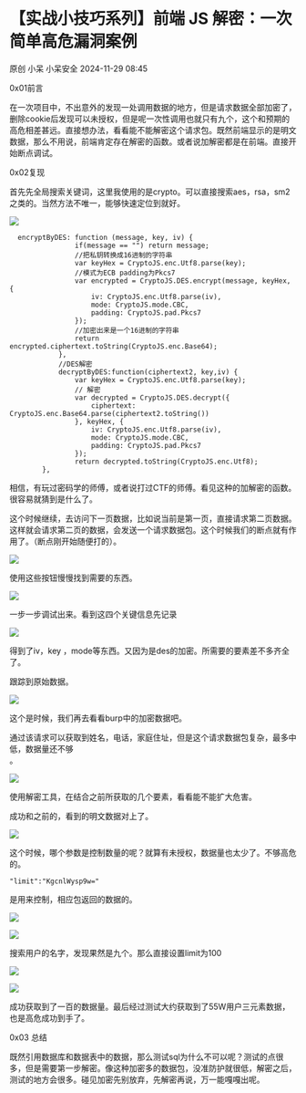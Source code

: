 #  【实战小技巧系列】前端 JS 解密：一次简单高危漏洞案例   
原创 小呆  小呆安全   2024-11-29 08:45  
  
0x01前言  
  
在一次项目中，不出意外的发现一处调用数据的地方，但是请求数据全部加密了，删除cookie后发现可以未授权，但是呢一次性调用也就只有九个，这个和预期的高危相差甚远。直接想办法，看看能不能解密这个请求包。既然前端显示的是明文数据，那么不用说，前端肯定存在解密的函数。或者说加解密都是在前端。直接开始断点调试。  
  
0x02复现  
  
首先先全局搜索关键词，这里我使用的是crypto。可以直接搜索aes，rsa，sm2之类的。当然方法不唯一，能够快速定位到就好。  
  
![](https://mmbiz.qpic.cn/mmbiz_png/ra9gzRic2wgeibEQQKRX8TknDTia5D1w8WFZm8eCMMOkJKcFibBJ8Aby2K6uTVPXGeR6kMY1N9gTkp7OBDv3Pq1pWw/640?wx_fmt=png&from=appmsg "")  
```
  encryptByDES: function (message, key, iv) {
                if(message == "") return message;
                //把私钥转换成16进制的字符串
                var keyHex = CryptoJS.enc.Utf8.parse(key);
                //模式为ECB padding为Pkcs7
                var encrypted = CryptoJS.DES.encrypt(message, keyHex, {
                    iv: CryptoJS.enc.Utf8.parse(iv),
                    mode: CryptoJS.mode.CBC,
                    padding: CryptoJS.pad.Pkcs7
                });
                //加密出来是一个16进制的字符串
                return encrypted.ciphertext.toString(CryptoJS.enc.Base64);
            },
            //DES解密
            decryptByDES:function(ciphertext2, key,iv) {        
                var keyHex = CryptoJS.enc.Utf8.parse(key);
                // 解密
                var decrypted = CryptoJS.DES.decrypt({
                    ciphertext: CryptoJS.enc.Base64.parse(ciphertext2.toString())
                }, keyHex, {
                    iv: CryptoJS.enc.Utf8.parse(iv),
                    mode: CryptoJS.mode.CBC,
                    padding: CryptoJS.pad.Pkcs7
                });
                return decrypted.toString(CryptoJS.enc.Utf8);
        },
```  
  
相信，有玩过密码学的师傅，或者说打过CTF的师傅。看见这种的加解密的函数。很容易就猜到是什么了。  
  
这个时候继续，去访问下一页数据，比如说当前是第一页，直接请求第二页数据。这样就会请求第二页的数据，会发送一个请求数据包。这个时候我们的断点就有作用了。（断点刚开始随便打的）。  
  
![](https://mmbiz.qpic.cn/mmbiz_png/ra9gzRic2wgeibEQQKRX8TknDTia5D1w8WFlEm29PicnPSwia7YmHIYFsGS5dFNjkEGGqBwCnPUhCIxiakMATPbUbQoA/640?wx_fmt=png&from=appmsg "")  
  
使用这些按钮慢慢找到需要的东西。  
  
![](https://mmbiz.qpic.cn/mmbiz_png/ra9gzRic2wgeibEQQKRX8TknDTia5D1w8WF8duT3vK3WbFKR3IwkFFC9b5VI1aLzUN95yrDjjYPe73yuV7juq2gCA/640?wx_fmt=png&from=appmsg "")  
  
一步一步调试出来。看到这四个关键信息先记录  
  
![](https://mmbiz.qpic.cn/mmbiz_png/ra9gzRic2wgeibEQQKRX8TknDTia5D1w8WFOCpTZAAzicTK8icHhFD5XUnygUvwqN9D0vl5FxKKR07Y1diaKAoVWKDRw/640?wx_fmt=png&from=appmsg "")  
  
得到了iv，key ，mode等东西。又因为是des的加密。所需要的要素差不多齐全了。  
  
跟踪到原始数据。  
  
![](https://mmbiz.qpic.cn/mmbiz_png/ra9gzRic2wgeibEQQKRX8TknDTia5D1w8WF9PtjcvGuy1vVrJuIPfN1IEe1QMiaEpbibVKwjztz7ho7EZz48BXUh7dg/640?wx_fmt=png&from=appmsg "")  
  
这个是时候，我们再去看看burp中的加密数据吧。  
  
通过该请求可以获取到姓名，电话，家庭住址，但是这个请求数据包复杂，最多中低，数据量还不够  
。  
  
![](https://mmbiz.qpic.cn/mmbiz_png/ra9gzRic2wgeibEQQKRX8TknDTia5D1w8WFDP2IYd6Av6nV4IwmkER0Cs8fRomZJqSic05C7dFsVFKIwBGZuNmicUPQ/640?wx_fmt=png&from=appmsg "")  
  
使用解密工具，在结合之前所获取的几个要素，看看能不能扩大危害。  
  
成功和之前的，看到的明文数据对上了。  
  
![](https://mmbiz.qpic.cn/mmbiz_png/ra9gzRic2wgeibEQQKRX8TknDTia5D1w8WFfjsvx00rP5Vn62PfFDA6dACtib2Q5NibTKmayZLzt5DDEMSpJhOz0GEw/640?wx_fmt=png&from=appmsg "")  
  
这个时候，哪个参数是控制数量的呢？就算有未授权，数据量也太少了。不够高危的。  
```
"limit":"KgcnlWysp9w="
```  
  
是用来控制，相应包返回的数据的。  
  
![](https://mmbiz.qpic.cn/mmbiz_png/ra9gzRic2wgeibEQQKRX8TknDTia5D1w8WFyGgzFGuLicCHLyhZJPNzic64X8NwYE2e13PlZOVzAAzoyWicTRM7jTmEg/640?wx_fmt=png&from=appmsg "")  
  
![](https://mmbiz.qpic.cn/mmbiz_png/ra9gzRic2wgeibEQQKRX8TknDTia5D1w8WFzK9UdqZ8F7ic9PlL8BUdaRBb5LoTE93MpagBQiaEf8rNVzOaAbTe8tvw/640?wx_fmt=png&from=appmsg "")  
  
搜索用户的名字，发现果然是九个。那么直接设置limit为100  
  
![](https://mmbiz.qpic.cn/mmbiz_png/ra9gzRic2wgeibEQQKRX8TknDTia5D1w8WFkibEfUQiaUs3QYKnw1Rd7YP4Z7EjBic3rRC99uzDpCuVutKQw3YMXgvCQ/640?wx_fmt=png&from=appmsg "")  
  
![](https://mmbiz.qpic.cn/mmbiz_png/ra9gzRic2wgeibEQQKRX8TknDTia5D1w8WF4T9icwwGYMcJEs8vwtca4ibal3SAyoypoexJqlmNxJZhMcVhCgdZPFjw/640?wx_fmt=png&from=appmsg "")  
  
成功获取到了一百的数据量。最后经过测试大约获取到了55W用户三元素数据，也是高危成功到手了。  
  
0x03 总结  
  
既然引用数据库和数据表中的数据，那么测试sql为什么不可以呢？测试的点很多，但是需要第一步解密。像这种加密多的数据包，没准防护就很低，解密之后，测试的地方会很多。碰见加密先别放弃，先解密再说，万一能嘎嘎出呢。  
  
